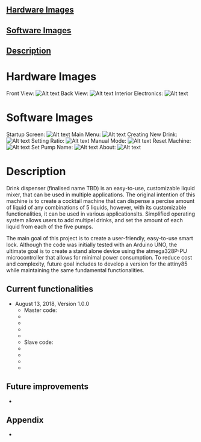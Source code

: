 ## [Hardware Images](#hardware-images) 

## [Software Images](#software-images) 

## [Description](#description) 


# Hardware Images
Front View:
![Alt text](Images/DM_FrontView.jpg?raw=true "FrontView")
Back View:
![Alt text](Images/DM_BackView.jpg?raw=true "BackView")
Interior Electronics:
![Alt text](Images/DM_Interior.jpg?raw=true "Interior")

# Software Images
Startup Screen:
![Alt text](Images/DM_Startup.jpg?raw=true "Startup")
Main Menu:
![Alt text](Images/DM_MainMenu.jpg?raw=true "MainMenu")
Creating New Drink:
![Alt text](Images/DM_Select.jpg?raw=true "NewDrink")
Setting Ratio:
![Alt text](Images/DM_Ratio.jpg?raw=true "Ratio")
Manual Mode:
![Alt text](Images/DM_Manual.jpg?raw=true "Manual")
Reset Machine:
![Alt text](Images/DM_Reset.jpg?raw=true "Reset")
Set Pump Name:
![Alt text](Images/DM_Setpump.jpg?raw=true "Setpump")
About:
![Alt text](Images/DM_About.jpg?raw=true "About")


# Description
Drink dispenser (finalised name TBD) is an easy-to-use, customizable liquid mixer, that can be used in multiple applications. The original intention of this machine is to create a cocktail machine that can dispense a percise amount of liquid of any combinations of 5 liquids, however, with its customizable functionalities, it can be used in various applicationsIts. Simplified operating system allows users to add multipel drinks, and set the amount of each liquid from each of the five pumps.


The main goal of this project is to create a user-friendly, easy-to-use smart lock. Although the code was initially tested with an Arduino UNO, the ultimate goal is to create a stand alone device using the atmega328P-PU microcontroller that allows for minimal power consumption. To reduce cost and complexity, future goal includes to develop a version for the attiny85 while maintaining the same fundamental functionalities.



## Current functionalities
* August 13, 2018, Version 1.0.0
    * Master code:
     -
     -
     -
     -
   * Slave code: 
    - 
    -
    -
    -



## Future improvements
* 



## Appendix
* 
